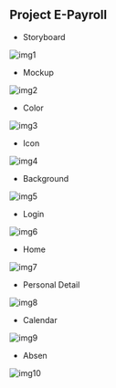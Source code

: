 ## Project E-Payroll

- Storyboard
  
![img1](assets/img/storyboard.png) 
<br>

- Mockup
  
![img2](assets/img/mockup.png)
<br>

- Color
  
![img3](assets/img/color.png)
<br>

- Icon
  
![img4](assets/img/icon.png)
<br>

- Background
  
![img5](assets/img/bg.png)
<br>

- Login
  
![img6](assets/img/login.png)
<br>

- Home
  
![img7](assets/img/home.png)
<br>

- Personal Detail
  
![img8](assets/img/personal.png)
<br>

- Calendar
  
![img9](assets/img/calendar.png)
<br>

- Absen
  
![img10](assets/img/absen.png)
<br>




